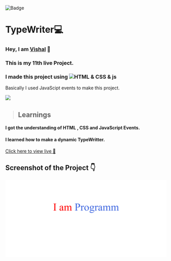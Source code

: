 ![Badge](https://img.shields.io/badge/Project--11-Landing--Page-blue)
# TypeWriter💻
### Hey, I am [**Vishal**](https://www.linkedin.com/in/vishal-kumar-62146b230/) 🙂 
### This is  my 11th live Project.
### I made this project using ![HTML & CSS & js](https://img.shields.io/badge/HTML%20%26-CSS%20%26%20js-blue)

Basically I used JavaScipt events to make this project.

![](./screenshot/undraw_programmer_re_owql.svg)

 >## Learnings
 #### I got the understanding of HTML , CSS and JavaScript Events.
 #### I learned how to make a dynamic TypeWritter. 

   

[Click here to view live 🚀](https://mybonton.netlify.app/ "Street Style Landing Page")

## Screenshot of the Project 👇
![](/Screenshot%202022-09-21%20at%2019-03-28%20TypeWriter.png)



